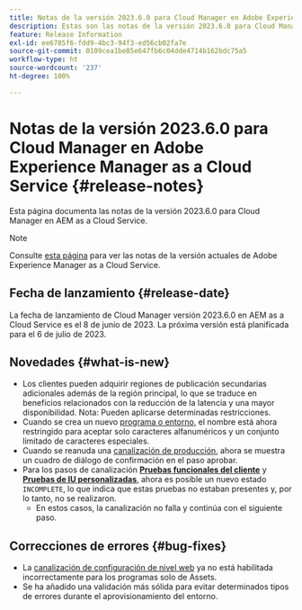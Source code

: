 ```yaml
---
title: Notas de la versión 2023.6.0 para Cloud Manager en Adobe Experience Manager as a Cloud Service
description: Estas son las notas de la versión 2023.6.0 para Cloud Manager en AEM as a Cloud Service.
feature: Release Information
exl-id: ee6785f6-fdd9-4bc3-94f3-ed56cb02fa7e
source-git-commit: 0109cea1be85e647fb6c04dde4714b162bdc75a5
workflow-type: ht
source-wordcount: '237'
ht-degree: 100%

---
```


# Notas de la versión 2023.6.0 para Cloud Manager en Adobe Experience Manager as a Cloud Service {#release-notes}

Esta página documenta las notas de la versión 2023.6.0 para Cloud Manager en AEM as a Cloud Service.

>[!NOTE]
>
>Consulte [esta página](/help/release-notes/release-notes-cloud/release-notes-current.md) para ver las notas de la versión actuales de Adobe Experience Manager as a Cloud Service.

## Fecha de lanzamiento {#release-date}

La fecha de lanzamiento de Cloud Manager versión 2023.6.0 en AEM as a Cloud Service es el 8 de junio de 2023. La próxima versión está planificada para el 6 de julio de 2023.

## Novedades {#what-is-new}

* Los clientes pueden adquirir regiones de publicación secundarias adicionales además de la región principal, lo que se traduce en beneficios relacionados con la reducción de la latencia y una mayor disponibilidad. Nota: Pueden aplicarse determinadas restricciones.
* Cuando se crea un nuevo [programa o entorno,](/help/implementing/cloud-manager/getting-access-to-aem-in-cloud/program-types.md) el nombre está ahora restringido para aceptar solo caracteres alfanuméricos y un conjunto limitado de caracteres especiales.
* Cuando se reanuda una [canalización de producción](/help/implementing/cloud-manager/configuring-pipelines/configuring-production-pipelines.md), ahora se muestra un cuadro de diálogo de confirmación en el paso aprobar.
* Para los pasos de canalización **[Pruebas funcionales del cliente](/help/implementing/cloud-manager/functional-testing.md#custom-functional-testing)** y **[Pruebas de IU personalizadas](/help/implementing/cloud-manager/ui-testing.md)**, ahora es posible un nuevo estado `INCOMPLETE`, lo que indica que estas pruebas no estaban presentes y, por lo tanto, no se realizaron.
   * En estos casos, la canalización no falla y continúa con el siguiente paso.

## Correcciones de errores {#bug-fixes}

* La [canalización de configuración de nivel web](/help/implementing/cloud-manager/configuring-pipelines/introduction-ci-cd-pipelines.md#web-tier-config-pipelines) ya no está habilitada incorrectamente para los programas solo de Assets.
* Se ha añadido una validación más sólida para evitar determinados tipos de errores durante el aprovisionamiento del entorno.
